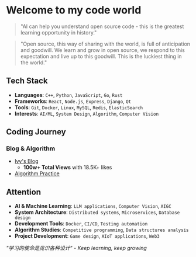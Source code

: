 # Welcome to my code world

> "AI can help you understand open source code - this is the greatest learning opportunity in history."

> "Open source, this way of sharing with the world, is full of anticipation and goodwill. We learn and grow in open source, we respond to this expectation and live up to this goodwill. This is the luckiest thing in the world."

## Tech Stack

- **Languages**: `C++`, `Python`, `JavaScript`, `Go`, `Rust`
- **Frameworks**: `React`, `Node.js`, `Express`, `Django`, `Qt`
- **Tools**: `Git`, `Docker`, `Linux`, `MySQL`, `Redis`, `ElasticSearch`
- **Interests**: `AI/ML`, `System Design`, `Algorithm`, `Computer Vision`

## Coding Journey

### Blog & Algorithm
- [lvy's Blog](https://blog.csdn.net/2301_80171004?type=blog)
  - **100w+ Total Views** with 18.5K+ likes
- [Algorithm Practice](https://leetcode.cn/u/hhczc/)

## Attention

- **AI & Machine Learning**: `LLM applications`, `Computer Vision`, `AIGC`
- **System Architecture**: `Distributed systems`, `Microservices`, `Database design`
- **Development Tools**: `Docker`, `CI/CD`, `Testing automation`
- **Algorithm Studies**: `Competitive programming`, `Data structures analysis`
- **Project Development**: `Game design`, `AIoT applications`, `Web3`


*"学习的使命是见识各种设计" - Keep learning, keep growing* 
